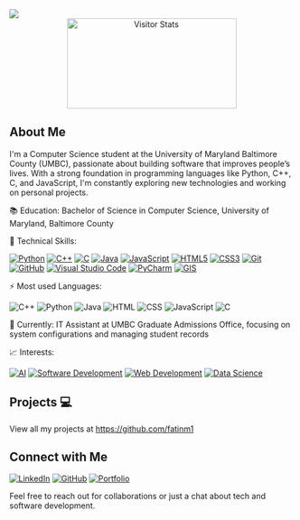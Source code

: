 <a href="https://git.io/typing-svg">
  <img src="https://readme-typing-svg.herokuapp.com/?lines=Hi%2C+I%27m+Fatin+Mojumder+%F0%9F%91%8B;Welcome+to+my+GitHub+Profile.&center=true&width=380&height=50" />
</a>

<div align="center">
        <img alt="Visitor Stats" 
            src="https://widgetbite.com/stats/Profile" style="width:300px; height:160px;"/>  
</div>


## About Me
I'm a Computer Science student at the University of Maryland Baltimore County (UMBC), passionate about building software that improves people’s lives. With a strong foundation in programming languages like Python, C++, C, and JavaScript, I'm constantly exploring new technologies and working on personal projects.

📚 Education: Bachelor of Science in Computer Science, University of Maryland, Baltimore County

🔧 Technical Skills: 

[![Python](https://img.icons8.com/color/48/000000/python.png)](https://www.python.org)
[![C++](https://img.icons8.com/color/48/000000/c-plus-plus-logo.png)](https://isocpp.org/)
[![C](https://img.icons8.com/color/48/000000/c-programming.png)](https://en.wikipedia.org/wiki/C_(programming_language))
[![Java](https://img.icons8.com/color/48/000000/java-coffee-cup-logo.png)](https://www.oracle.com/java/)
[![JavaScript](https://img.icons8.com/color/48/000000/javascript.png)](https://developer.mozilla.org/en-US/docs/Web/JavaScript)
[![HTML5](https://img.icons8.com/color/48/000000/html-5.png)](https://developer.mozilla.org/en-US/docs/Web/Guide/HTML/HTML5)
[![CSS3](https://img.icons8.com/color/48/000000/css3.png)](https://developer.mozilla.org/en-US/docs/Web/CSS)
[![Git](https://img.icons8.com/color/48/000000/git.png)](https://git-scm.com/)
[![GitHub](https://img.icons8.com/material-outlined/48/000000/github.png)](https://github.com/)
[![Visual Studio Code](https://img.icons8.com/color/48/000000/visual-studio-code-2019.png)](https://code.visualstudio.com/)
[![PyCharm](https://img.icons8.com/color/48/000000/pycharm.png)](https://www.jetbrains.com/pycharm/)
[![GIS](https://img.icons8.com/color/48/000000/globe--v2.png)](https://www.esri.com/en-us/arcgis/about-arcgis/overview)


⚡ Most used Languages:

![C++](https://img.shields.io/badge/C++-30%25-<COLOR>.svg?style=flat)
![Python](https://img.shields.io/badge/Python-25%25-<COLOR>.svg?style=flat)
![Java](https://img.shields.io/badge/Java-15%25-<COLOR>.svg?style=flat)
![HTML](https://img.shields.io/badge/HTML-10%25-<COLOR>.svg?style=flat)
![CSS](https://img.shields.io/badge/CSS-10%25-<COLOR>.svg?style=flat)
![JavaScript](https://img.shields.io/badge/JavaScript-5%25-<COLOR>.svg?style=flat)
![C](https://img.shields.io/badge/C-5%25-<COLOR>.svg?style=flat)

💼 Currently: IT Assistant at UMBC Graduate Admissions Office, focusing on system configurations and managing student records

📈 Interests:

[![AI](https://img.shields.io/badge/AI-Artificial_Intelligence-9cf.svg?&style=for-the-badge&logo=ai&logoColor=white)](https://en.wikipedia.org/wiki/Artificial_intelligence)
[![Software Development](https://img.shields.io/badge/Software_Development-0078D4.svg?&style=for-the-badge&logo=dev.to&logoColor=white)](https://en.wikipedia.org/wiki/Software_development#:~:text=Software%20development%20is%20the%20process,design%2C%20testing%2C%20to%20release.)
[![Web Development](https://img.shields.io/badge/Web_Development-007ACC.svg?&style=for-the-badge&logo=web&logoColor=white)](https://en.wikipedia.org/wiki/Web_development)
[![Data Science](https://img.shields.io/badge/Data_Science-306998.svg?&style=for-the-badge&logo=data-science&logoColor=white)](https://en.wikipedia.org/wiki/Data_science)



## Projects 💻
View all my projects at https://github.com/fatinm1


## Connect with Me
[![LinkedIn](https://img.icons8.com/color/48/000000/linkedin.png)](https://www.linkedin.com/in/fatin-mojumder/)
[![GitHub](https://img.icons8.com/material-outlined/48/000000/github.png)](https://github.com/fatinm1)
[![Portfolio](https://img.icons8.com/color/48/000000/domain.png)](https://fatinm1.github.io/Fatin-Portfolio/)


Feel free to reach out for collaborations or just a chat about tech and software development.
